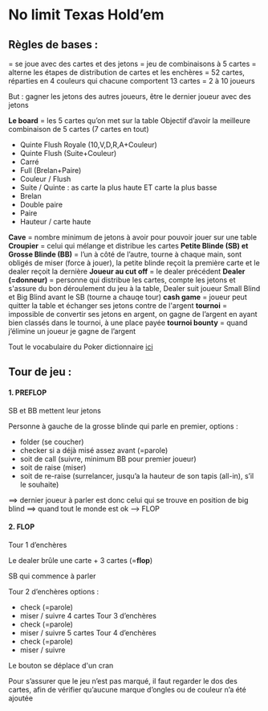 # No limit Texas Hold’em


## Règles de bases :

= se joue avec des cartes et des jetons
= jeu de combinaisons à 5 cartes
= alterne les étapes de distribution de cartes et les enchères
= 52 cartes, réparties en 4 couleurs qui chacune comportent 13 cartes
= 2 à 10 joueurs

But : gagner les jetons des autres joueurs, être le dernier joueur avec des jetons

**Le board** = les 5 cartes qu’on met sur la table
Objectif d’avoir la meilleure combinaison de 5 cartes (7 cartes en tout) 

- Quinte Flush Royale (10,V,D,R,A+Couleur)
- Quinte Flush (Suite+Couleur)
- Carré
- Full (Brelan+Paire)
- Couleur / Flush
- Suite / Quinte : as carte la plus haute ET carte la plus basse
- Brelan
- Double paire
- Paire
- Hauteur / carte haute

**Cave** = nombre minimum de jetons à avoir pour pouvoir jouer sur une table
**Croupier** = celui qui mélange et distribue les cartes
**Petite Blinde (SB) et Grosse Blinde (BB)** = l’un à côté de l’autre, tourne à chaque main, sont obligés de miser (force à jouer), la petite blinde reçoit la première carte et le dealer reçoit la dernière
**Joueur au cut off** = le dealer précédent
**Dealer (=donneur)** = personne qui distribue les cartes, compte les jetons et s'assure du bon déroulement du jeu à la table, Dealer suit joueur Small Blind et Big Blind avant le SB (tourne a chauqe tour)
**cash game** = joueur peut quitter la table et échanger ses jetons contre de l'argent
**tournoi** = impossible de convertir ses jetons en argent, on gagne de l’argent en ayant bien classés dans le tournoi, à une place payée
**tournoi bounty** = quand j’élimine un joueur je gagne de l’argent

Tout le vocabulaire du Poker dictionnaire [ici](https://www.ludo9.com/poker/regles-poker/dictionnaire-poker/vocabulaire-poker-d/definition-dealer-poker/)

## Tour de jeu :

#### 1. PREFLOP
SB et BB mettent leur jetons 

Personne à gauche de la grosse blinde qui parle en premier, options :
- folder (se coucher)
- checker si a déjà misé assez avant (=parole)
- soit de call (suivre, minimum BB pour premier joueur)
- soit de raise (miser)
- soit de re-raise (surrelancer, jusqu’a la hauteur de son tapis (all-in), s’il le souhaite)

==> dernier joueur à parler est donc celui qui se trouve en position de big blind
==> quand tout le monde est ok --> FLOP

#### 2. FLOP
Tour 1 d’enchères

Le dealer brûle une carte + 3 cartes (=**flop**)

SB qui commence à parler


Tour 2 d’enchères
options :
- check (=parole)
- miser / suivre
4 cartes
Tour 3 d’enchères
- check (=parole)
- miser / suivre
5 cartes
Tour 4 d’enchères
- check (=parole)
- miser / suivre


Le bouton se déplace d'un cran





Pour s’assurer que le jeu n’est pas marqué, il faut regarder le dos des cartes, afin de vérifier qu’aucune marque d’ongles ou de couleur n’a été ajoutée

